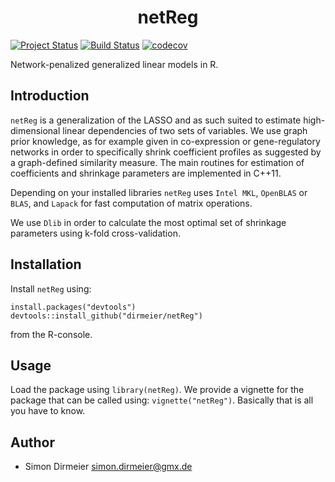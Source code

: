 <h1 align="center"> netReg </h1>

[![Project Status](http://www.repostatus.org/badges/latest/active.svg)](http://www.repostatus.org/#active)
[![Build Status](https://travis-ci.org/dirmeier/netReg.svg?branch=master)](https://travis-ci.org/dirmeier/netReg)
[![codecov](https://codecov.io/gh/dirmeier/netReg/branch/master/graph/badge.svg)](https://codecov.io/gh/dirmeier/netReg)

Network-penalized generalized linear models in R.

## Introduction

`netReg` is a generalization of the LASSO and as such suited to estimate high-dimensional linear dependencies of two sets of variables. We use graph prior knowledge, as for example given in co-expression or gene-regulatory networks in order to specifically shrink coefficient profiles as suggested by a graph-defined similarity measure. The main routines for estimation of coefficients and shrinkage parameters are implemented in C++11. 

Depending on your installed libraries `netReg` uses `Intel MKL`, `OpenBLAS` or `BLAS`, and `Lapack` for fast computation of matrix operations. 

We use `Dlib` in order to calculate the most optimal set of shrinkage parameters using k-fold cross-validation.

## Installation
 
Install `netReg` using:
```{r}
install.packages("devtools")
devtools::install_github("dirmeier/netReg") 
```
from the R-console.

## Usage

Load the package using `library(netReg)`. We provide a vignette for the package that can be called using: `vignette("netReg")`.
Basically that is all you have to know.

## Author

* Simon Dirmeier <a href="mailto:simon.dirmeier@gmx.de">simon.dirmeier@gmx.de</a>
